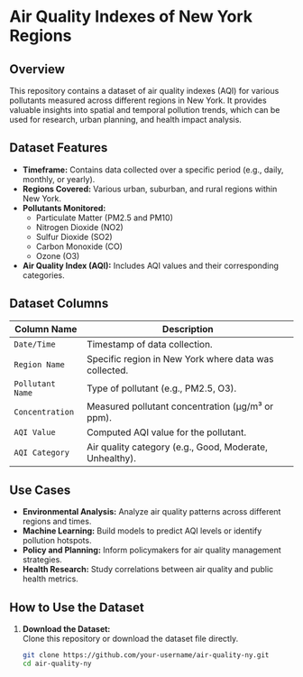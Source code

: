 # Air Quality Indexes of New York Regions  

## Overview  
This repository contains a dataset of air quality indexes (AQI) for various pollutants measured across different regions in New York. It provides valuable insights into spatial and temporal pollution trends, which can be used for research, urban planning, and health impact analysis.  

## Dataset Features  
- **Timeframe:** Contains data collected over a specific period (e.g., daily, monthly, or yearly).  
- **Regions Covered:** Various urban, suburban, and rural regions within New York.  
- **Pollutants Monitored:**  
  - Particulate Matter (PM2.5 and PM10)  
  - Nitrogen Dioxide (NO2)  
  - Sulfur Dioxide (SO2)  
  - Carbon Monoxide (CO)  
  - Ozone (O3)  
- **Air Quality Index (AQI):** Includes AQI values and their corresponding categories.  

## Dataset Columns  
| Column Name       | Description                                              |  
|-------------------|----------------------------------------------------------|  
| `Date/Time`       | Timestamp of data collection.                            |  
| `Region Name`     | Specific region in New York where data was collected.    |  
| `Pollutant Name`  | Type of pollutant (e.g., PM2.5, O3).                     |  
| `Concentration`   | Measured pollutant concentration (µg/m³ or ppm).         |  
| `AQI Value`       | Computed AQI value for the pollutant.                    |  
| `AQI Category`    | Air quality category (e.g., Good, Moderate, Unhealthy).  |  

## Use Cases  
- **Environmental Analysis:** Analyze air quality patterns across different regions and times.  
- **Machine Learning:** Build models to predict AQI levels or identify pollution hotspots.  
- **Policy and Planning:** Inform policymakers for air quality management strategies.  
- **Health Research:** Study correlations between air quality and public health metrics.  

## How to Use the Dataset  
1. **Download the Dataset:**  
   Clone this repository or download the dataset file directly.  
   ```bash  
   git clone https://github.com/your-username/air-quality-ny.git  
   cd air-quality-ny  
